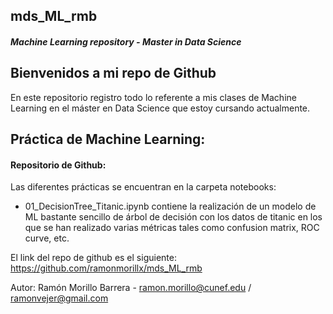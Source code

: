 ## mds_ML_rmb
##### Machine Learning repository - Master in Data Science

## Bienvenidos a mi repo de Github
En este repositorio registro todo lo referente a mis clases de Machine Learning en el máster en Data Science que estoy cursando actualmente.

## Práctica de Machine Learning:
#### Repositorio de Github:
Las diferentes prácticas se encuentran en la carpeta notebooks:
- 01_DecisionTree_Titanic.ipynb contiene la realización de un modelo de ML bastante sencillo de árbol de decisión con los datos de titanic en los que se han realizado varias métricas tales como confusion matrix, ROC curve, etc.

El link del repo de github es el siguiente: https://github.com/ramonmorillx/mds_ML_rmb

Autor:
Ramón Morillo Barrera - ramon.morillo@cunef.edu / ramonvejer@gmail.com
